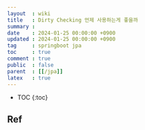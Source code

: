 ```yaml
---
layout  : wiki
title   : Dirty Checking 언제 사용하는게 좋을까
summary :
date    : 2024-01-25 00:00:00 +0900
updated : 2024-01-25 00:00:00 +0900
tag     : springboot jpa
toc     : true
comment : true
public  : false
parent  : [[/jpa]]
latex   : true
---
```

* TOC
{:toc}

  
## Ref
